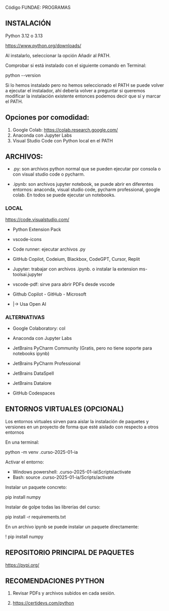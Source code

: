 

Código FUNDAE: PROGRAMAS

## INSTALACIÓN 

Python 3.12 o 3.13

https://www.python.org/downloads/

Al instalarlo, seleccionar la opción Añadir al PATH.

Comprobar si está instalado con el siguiente comando en Terminal:

python --version

Si lo hemos instalado pero no hemos seleccionado el PATH se puede volver a ejecutar el instalador, ahí debería volver a preguntar si queremos modificar la instalación existente entonces podemos decir que sí y marcar el PATH.


## Opciones por comodidad:

1. Google Colab: https://colab.research.google.com/ 
2. Anaconda con Jupyter Labs
3. Visual Studio Code con Python local en el PATH


## ARCHIVOS:

* .py: son archivos python normal que se pueden ejecutar por consola o con visual studio code o pycharm.

* .ipynb: son archivos jupyter notebook, se puede abrir en diferentes entornos: anaconda, visual studio code, pycharm professional, google colab. En todos se puede ejecutar un notebooks.



### LOCAL

https://code.visualstudio.com/

* Python Extension Pack
* vscode-icons
* Code runner: ejecutar archivos .py 
* GitHub Copilot, Codeium, Blackbox, CodeGPT, Cursor, Replit
* Jupyter: trabajar con archivos .ipynb. o instalar la extension ms-toolsai.jupyter
* vscode-pdf: sirve para abrir PDFs desde vscode

* Github Copilot - GitHub - Microsoft
* |-> Usa Open AI

### ALTERNATIVAS

* Google Colaboratory: col
* Anaconda con Jupyter Labs

* JetBrains PyCharm Community (Gratis, pero no tiene soporte para notebooks ipynb)
* JetBrains PyCharm Professional
* JetBrains DataSpell
* JetBrains Datalore
* GitHub Codespaces

## ENTORNOS VIRTUALES (OPCIONAL)

Los entornos virtuales sirven para aislar la instalación de paquetes y versiones en un proyecto de forma que esté aislado con respecto a otros entornos

En una terminal:

python -m venv .curso-2025-01-ia

Activar el entorno:

* Windows powershell: .curso-2025-01-ia\Scripts\activate
* Bash: source .curso-2025-01-ia/Scripts/activate

Instalar un paquete concreto:

pip install numpy

Instalar de golpe todas las librerías del curso:

pip install -r requirements.txt

En un archivo ipynb se puede instalar un paquete directamente:

! pip install numpy

## REPOSITORIO PRINCIPAL DE PAQUETES

https://pypi.org/


## RECOMENDACIONES PYTHON 

1. Revisar PDFs y archivos subidos en cada sesión.

2. https://certidevs.com/python

